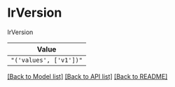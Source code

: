# IrVersion

IrVersion

| **Value** |
| --------- |
| `"('values', ['v1'])"` |


[[Back to Model list]](../../../README.md#models-v2-link) [[Back to API list]](../../../README.md#documentation-for-api-endpoints) [[Back to README]](../../../README.md)
